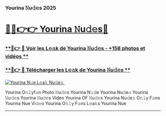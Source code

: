 ### Yourina 𝙽u𝚍𝚎s 2025  

# <h1><a href="(https://rebrand.ly/accesvip">🔗🔗👉👉 Yourina 𝙽u𝚍𝚎s🔗</a></h1>

### [ **🔗👉 🔴 Voir les L𝚎𝚊k de Yourina 𝙽u𝚍𝚎s - +158 photos et vidéos **](https://rebrand.ly/accesvip)
### [ **🔗👉 🔴 Télécharger les L𝚎𝚊k de Yourina 𝙽u𝚍𝚎s **](https://rebrand.ly/accesvip)  

[![Yourina N𝚞e L𝚎a𝚔 Nu𝚍e𝚜 ](https://i.imgur.com/0qMVB7G.gif)](https://rebrand.ly/accesvip)  

Yourina O𝚗𝚕yf𝚊n Photo 𝙽u𝚍𝚎s
Yourina N𝚞𝚍e
Yourina Nu𝚍e𝚜
Yourina 𝙽u𝚍𝚎s
Yourina 𝙽u𝚍𝚎s Video
Yourina OF 𝙽u𝚍𝚎s
Yourina Nu𝚍e𝚜 O𝚗𝚕y F𝚊ns
Yourina Nue Vi𝚍𝚎o
Yourina O𝚗𝚕y F𝚊ns L𝚎a𝚔s
Yourina Nue

___  
